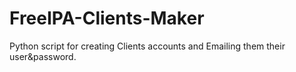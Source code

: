 # FreeIPA-Clients-Maker
Python script for creating Clients accounts and Emailing them their user&amp;password.
